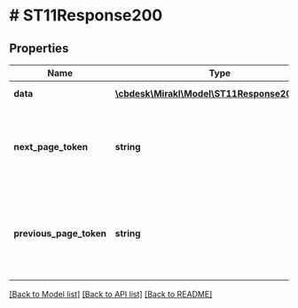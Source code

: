 # # ST11Response200

## Properties

Name | Type | Description | Notes
------------ | ------------- | ------------- | -------------
**data** | [**\cbdesk\Mirakl\Model\ST11Response200Data[]**](ST11Response200Data.md) | Page of data | [optional]
**next_page_token** | **string** | Token to access the next page. Absent if the current page is the last one. | [optional]
**previous_page_token** | **string** | Token to access the previous page. Absent if the current page is the first one. | [optional]

[[Back to Model list]](../../README.md#models) [[Back to API list]](../../README.md#endpoints) [[Back to README]](../../README.md)
